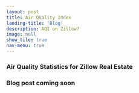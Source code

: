 ```yaml
---
layout: post
title: Air Quality Index
landing-title: 'Blog'
description: AQI on Zillow?
image: null
show_tile: true
nav-menu: true
---
```



### **Air Quality Statistics for Zillow Real Estate**

### Blog post coming soon